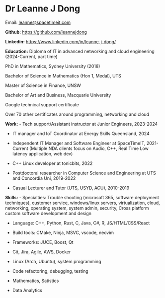 # Dr Leanne J Dong

Email: leanne@spacetimeit.com

**Github:** https://github.com/leannejdong

**Linkedin:** https://www.linkedin.com/in/leanne-j-dong/

**Education:** Diploma of IT in advanced networking and cloud engineering (2024-Current, part time)

PhD in Mathematics, Sydney University (2018)

Bachelor of Science in Mathematics (Hon 1, Medal), UTS

Master of Science in Finance, UNSW

Bachelor of Art and Business, Macquarie University

Google technical support certificate

Over 70 other certificates around programming, networking and cloud

**Work:** - Tech support/Assistant instructor at Junior Engineers, 2023-2024

- IT manager and IoT Coordinator at Energy Skills Queensland, 2024

- Independent IT Manager and Software Engineer at SpaceTimeIT, 2021-Current 
        (Multiple NDA clients focus on Audio, C++,  Real Time Low latency application, web dev)

- C++ Linux developer at tonicbits, 2022

- Postdoctoral researcher in Computer Science and Engineering at UTS and Concordia Uni, 2019-2022

- Casual Lecturer and Tutor (UTS, USYD, ACU), 2010-2019


**Skills:** - Specialties: Trouble shooting (microsoft 365, software deployment techniques), customer service, windows/linux servers, virtualization, cloud, networking, operating system, system admin, security, Cross platform custom software development and design

- Language: C++, Python, Rust, C, Java, C#, R, JS/HTML/CSS/React

- Build tools: CMake, Ninja, MSVC, vscode, neovim

- Frameworks: JUCE, Boost, Qt

- Git, Jira, Agile, AWS, Docker

- Linux (Arch, Ubuntu), system programming

- Code refactoring, debugging, testing

- Mathematics, Satistics

- Data Analytics

